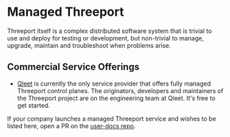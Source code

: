 # Managed Threeport

Threeport itself is a complex distributed software system that is trivial to
use and deploy for testing or development, but non-trivial to manage, upgrade, maintain
and troubleshoot when problems arise.

## Commercial Service Offerings

* [Qleet](https://qleet.io/) is currently the only service provider that offers
  fully managed Threeport control planes.  The originators, developers and
  maintainers of the Threeport project are on the engineering team at Qleet.
  It's free to get started.

If your company launches a managed Threeport service and wishes to be listed
here, open a PR on the [user-docs repo](https://github.com/threeport/user-docs).

